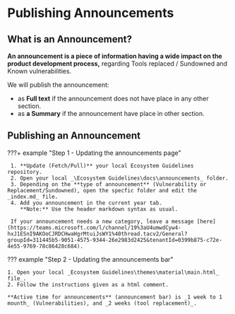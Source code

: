 # Publishing Announcements  

## What is an Announcement?  
  
**An announcement is a piece of information having a wide impact on the product development process,** regarding Tools replaced / Sundowned and Known vulnerabilities.       

We will publish the announcement:  

- as **Full text** if the announcement does not have place in any other section.  
- as **a Summary** if the announcement have place in other section.  
    
## Publishing an Announcement

???+ example "Step 1 - Updating the announcements page"    

	 1. **Update (Fetch/Pull)** your local Ecosystem Guidelines repository.  
	 2. Open your local _\Ecosystem Guidelines\docs\announcements_ folder.
	 3. Depending on the **type of announcement** (Vulnerability or Replacement/Sundowned), open the specfic folder and edit the _index.md_ file.    
	 4. Add you announcement in the current year tab.  
        **Note:** Use the header markdown syntax as usual.
	
	 If your announcement needs a new category, leave a message [here](https://teams.microsoft.com/l/channel/19%3aU4umwdCyw4-hxJ1ESnI9AKOoCJRDCHwaHgrMtuiJsWY1%40thread.tacv2/General?groupId=311445b5-9051-4575-9344-26e2983d2425&tenantId=0399b875-c72e-4e55-9769-78c86428c684).  

??? example "Step 2 - Updating the announcements bar"

    1. Open your local _Ecosystem Guidelines\themes\material\main.html_ file_.   
    2. Follow the instructions given as a html comment.  
	
    **Active time for announcements** (announcement bar) is _1 week to 1 mounth_ (Vulnerabilities), and _2 weeks (tool replacement)_.  
